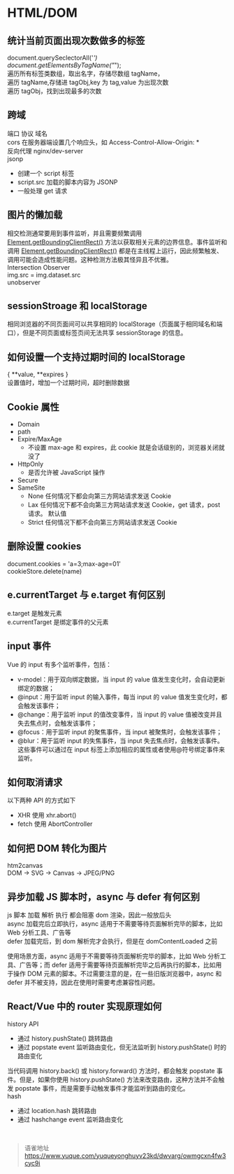 # HTML/DOM
## 统计当前页面出现次数做多的标签

document.querySeclectorAll('_')  
document.getElementsByTagName("_");  
遍历所有标签类数组，取出名字，存储尽数组 tagName，  
遍历 tagName,存储进 tagObj,key 为 tag,value 为出现次数  
遍历 tagObj，找到出现最多的次数

## 跨域

端口 协议 域名  
cors 在服务器端设置几个响应头，如 Access-Control-Allow-Origin: \*  
反向代理 nginx/dev-server  
jsonp

- 创建一个 script 标签
- script.src 加载的脚本内容为 JSONP
- 一般处理 get 请求

## 图片的懒加载

相交检测通常要用到事件监听，并且需要频繁调用 [Element.getBoundingClientRect()](https://developer.mozilla.org/zh-CN/docs/Web/API/Element/getBoundingClientRect) 方法以获取相关元素的边界信息。事件监听和调用 [Element.getBoundingClientRect()](https://developer.mozilla.org/zh-CN/docs/Web/API/Element/getBoundingClientRect) 都是在主线程上运行，因此频繁触发、调用可能会造成性能问题。这种检测方法极其怪异且不优雅。  
Intersection Observer  
img.src = img.dataset.src  
unobserver

## sessionStroage 和 localStorage

相同浏览器的不同页面间可以共享相同的 localStorage（页面属于相同域名和端口），但是不同页面或标签页间无法共享 sessionStorage 的信息。

## 如何设置一个支持过期时间的 localStorage

{ **value, **expires }  
设置值时，增加一个过期时间，超时删除数据

## Cookie 属性

- Domain
- path
- Expire/MaxAge
  - 不设置 max-age 和 expires，此 cookie 就是会话级别的，浏览器关闭就没了
- HttpOnly
  - 是否允许被 JavaScript 操作
- Secure
- SameSite
  - None 任何情况下都会向第三方网站请求发送 Cookie
  - Lax 任何情况下都不会向第三方网站请求发送 Cookie，get 请求，post 请求。 默认值
  - Strict 任何情况下都不会向第三方网站请求发送 Cookie

## 删除设置 cookies

document.cookies = 'a=3;max-age=01'  
cookieStore.delete(name)

## e.currentTarget 与 e.target 有何区别

e.target 是触发元素  
e.currentTarget 是绑定事件的父元素

## input 事件

Vue 的 input 有多个监听事件，包括：

- v-model：用于双向绑定数据，当 input 的 value 值发生变化时，会自动更新绑定的数据；
- @input：用于监听 input 的输入事件，每当 input 的 value 值发生变化时，都会触发该事件；
- @change：用于监听 input 的值改变事件，当 input 的 value 值被改变并且失去焦点时，会触发该事件；
- @focus：用于监听 input 的聚焦事件，当 input 被聚焦时，会触发该事件；
- @blur：用于监听 input 的失焦事件，当 input 失去焦点时，会触发该事件。 这些事件可以通过在 input 标签上添加相应的属性或者使用@符号绑定事件来监听。

## 如何取消请求

以下两种 API 的方式如下

- XHR 使用 xhr.abort()
- fetch 使用 AbortController

## 如何把 DOM 转化为图片

htm2canvas  
DOM -> SVG -> Canvas -> JPEG/PNG

## 异步加载 JS 脚本时，async 与 defer 有何区别

js 脚本 加载 解析 执行 都会阻塞 dom 渲染，因此一般放后头  
async 加载完后立即执行，async 适用于不需要等待页面解析完毕的脚本，比如 Web 分析工具、广告等  
defer 加载完后，到 dom 解析完才会执行，但是在 domContentLoaded 之前

使用场景方面，async 适用于不需要等待页面解析完毕的脚本，比如 Web 分析工具、广告等；而 defer 适用于需要等待页面解析完毕之后再执行的脚本，比如用于操作 DOM 元素的脚本。不过需要注意的是，在一些旧版浏览器中，async 和 defer 并不被支持，因此在使用时需要考虑兼容性问题。

## React/Vue 中的 router 实现原理如何

history API

- 通过 history.pushState() 跳转路由
- 通过 popstate event 监听路由变化，但无法监听到 history.pushState() 时的路由变化

当代码调用 history.back() 或 history.forward() 方法时，都会触发 popstate 事件。但是，如果你使用 history.pushState() 方法来改变路由，这种方法并不会触发 popstate 事件，而是需要手动触发事件才能监听到路由的变化。  
hash

- 通过 location.hash 跳转路由
- 通过 hashchange event 监听路由变化

<br>
  
> 语雀地址 https://www.yuque.com/yuqueyonghuyv23kd/dwvarg/owmgcxn4fw3cyc9i